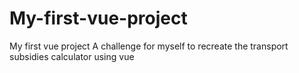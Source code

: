 # My-first-vue-project
My first vue project
A challenge for myself to recreate the transport subsidies calculator using vue
